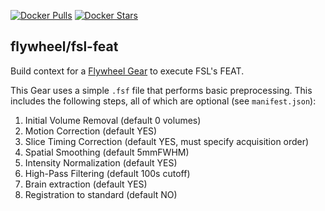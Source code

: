 [![Docker Pulls](https://img.shields.io/docker/pulls/flywheel/fsl-feat.svg)](https://hub.docker.com/r/flywheel/fsl-feat/)
[![Docker Stars](https://img.shields.io/docker/stars/flywheel/fsl-feat.svg)](https://hub.docker.com/r/flywheel/fsl-feat/)

## flywheel/fsl-feat

Build context for a [Flywheel Gear](https://github.com/flywheel-io/gears/tree/master/spec) to execute FSL's FEAT.

This Gear uses a simple `.fsf` file that performs basic preprocessing.
This includes the following steps, all of which are optional (see `manifest.json`):

1) Initial Volume Removal   (default 0 volumes)
1) Motion Correction        (default YES)
2) Slice Timing Correction  (default YES, must specify acquisition order)
3) Spatial Smoothing        (default 5mmFWHM)
4) Intensity Normalization  (default YES)
5) High-Pass Filtering      (default 100s cutoff)
6) Brain extraction         (default YES)
7) Registration to standard (default NO)
